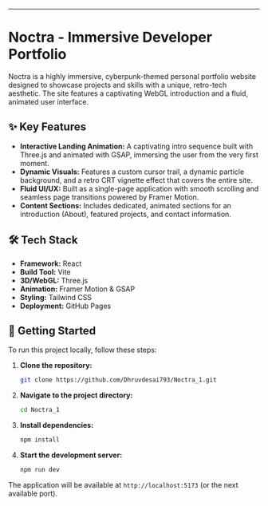 -----

# Noctra - Immersive Developer Portfolio

[](https://dhruvdesai793.github.io/Noctra_1/)

Noctra is a highly immersive, cyberpunk-themed personal portfolio website designed to showcase projects and skills with a unique, retro-tech aesthetic. The site features a captivating WebGL introduction and a fluid, animated user interface.

## ✨ Key Features

  * **Interactive Landing Animation:** A captivating intro sequence built with Three.js and animated with GSAP, immersing the user from the very first moment.
  * **Dynamic Visuals:** Features a custom cursor trail, a dynamic particle background, and a retro CRT vignette effect that covers the entire site.
  * **Fluid UI/UX:** Built as a single-page application with smooth scrolling and seamless page transitions powered by Framer Motion.
  * **Content Sections:** Includes dedicated, animated sections for an introduction (About), featured projects, and contact information.

## 🛠️ Tech Stack

  * **Framework:** React
  * **Build Tool:** Vite
  * **3D/WebGL:** Three.js
  * **Animation:** Framer Motion & GSAP
  * **Styling:** Tailwind CSS
  * **Deployment:** GitHub Pages

## 🚀 Getting Started

To run this project locally, follow these steps:

1.  **Clone the repository:**
    ```sh
    git clone https://github.com/Dhruvdesai793/Noctra_1.git
    ```
2.  **Navigate to the project directory:**
    ```sh
    cd Noctra_1
    ```
3.  **Install dependencies:**
    ```sh
    npm install
    ```
4.  **Start the development server:**
    ```sh
    npm run dev
    ```

The application will be available at `http://localhost:5173` (or the next available port).
